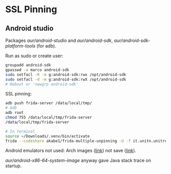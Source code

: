 # SSL Pinning
## Android studio
Packages *aur/android-studio* and *aur/android-sdk*, *aur/android-sdk-platform-tools* (for adb).

Run as sudo or create user:
```bash
groupadd android-sdk
gpasswd -a marco android-sdk
sudo setfacl -R -m g:android-sdk:rwx /opt/android-sdk
sudo setfacl -d -m g:android-sdk:rwX /opt/android-sdk
# Reboot or 'newgrp android-sdk'
```

SSL pinning:
```bash
adb push frida-server /data/local/tmp/
# Adb
adb root
chmod 755 /data/local/tmp/frida-server
/data/local/tmp/frida-server

# In terminal
source ~/Downloads/.venv/bin/activate
frida --codeshare akabe1/frida-multiple-unpinning -U -f it.unitn.unitrentoapp --no-pause
```

Android emulators not used: Arch images ([link](https://aur.archlinux.org/packages/?K=android-+system+image)) not save ([link](https://www.reddit.com/r/privacytoolsIO/comments/hdvc6i/foss_android_emulator_for_arch_linux/)).

*aur/android-x86-64-system-image* anyway gave Java stack trace on startup.



